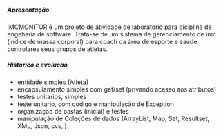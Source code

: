##### Apresentação
IMCMONITOR é um projeto de atividade de laboratorio para diciplina de engeharia de software.
Trata-se de um sistema de gerenciamento de imc (indice de massa corporal) para coach da área de esporte e saúde controlares seus grupos de atletas.

##### Historico e evolucao
- entidade simples (Atleta)
- encapsulamento simples com get/set (privando acesso aos atributos)
- testes unitarios, simples
- teste unitario, com codigo e manipulação de Exception
- organizaçao de pastas (inicial) e testes
- manipulação de Coleções de dados (ArrayList, Map, Set, Resultset, XML, Json, cvs, )